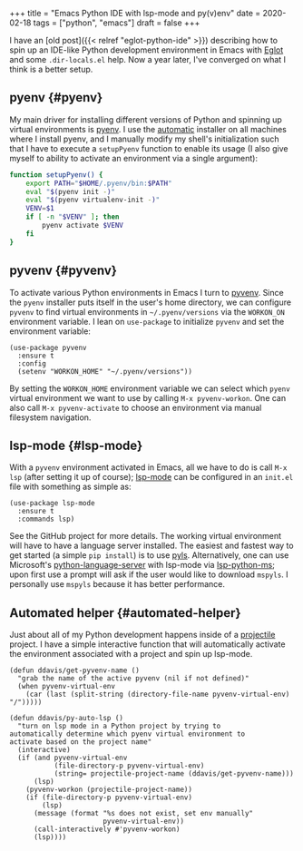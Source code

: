 +++
title = "Emacs Python IDE with lsp-mode and py(v)env"
date = 2020-02-18
tags = ["python", "emacs"]
draft = false
+++

I have an [old post]({{< relref "eglot-python-ide" >}}) describing how to spin up an IDE-like Python
development environment in Emacs with [Eglot](https://github.com/joaotavora/eglot) and some
`.dir-locals.el` help. Now a year later, I've converged on what I
think is a better setup.


## pyenv {#pyenv}

My main driver for installing different versions of Python and
spinning up virtual environments is [pyenv](https://github.com/pyenv/pyenv). I use the [automatic](https://github.com/pyenv/pyenv-installer)
installer on all machines where I install pyenv, and I manually
modify my shell's initialization such that I have to execute a
`setupPyenv` function to enable its usage (I also give myself to
ability to activate an environment via a single argument):

```bash
function setupPyenv() {
    export PATH="$HOME/.pyenv/bin:$PATH"
    eval "$(pyenv init -)"
    eval "$(pyenv virtualenv-init -)"
    VENV=$1
    if [ -n "$VENV" ]; then
        pyenv activate $VENV
    fi
}
```


## pyvenv {#pyvenv}

To activate various Python environments in Emacs I turn to
[pyvenv](https://github.com/jorgenschaefer/pyvenv). Since the `pyenv` installer puts itself in the user's home
directory, we can configure `pyvenv` to find virtual environments
in `~/.pyenv/versions` via the `WORKON_ON` environment variable.
I lean on `use-package` to initialize `pyvenv` and set the
environment variable:

```emacs-lisp
(use-package pyvenv
  :ensure t
  :config
  (setenv "WORKON_HOME" "~/.pyenv/versions"))
```

By setting the `WORKON_HOME` environment variable we can select
which `pyenv` virtual environment we want to use by calling `M-x
    pyvenv-workon`. One can also call `M-x pyvenv-activate` to choose
an environment via manual filesystem navigation.


## lsp-mode {#lsp-mode}

With a `pyvenv` environment activated in Emacs, all we have to do
is call `M-x lsp` (after setting it up of course); [lsp-mode](https://github.com/emacs-lsp/lsp-mode) can be
configured in an `init.el` file with something as simple as:

```emacs-lisp
(use-package lsp-mode
  :ensure t
  :commands lsp)
```

See the GitHub project for more details. The working virtual
environment will have to have a language server installed. The
easiest and fastest way to get started (a simple `pip install`) is
to use [pyls](https://github.com/palantir/python-language-server). Alternatively, one can use Microsoft's
[python-language-server](https://github.com/microsoft/python-language-server) with lsp-mode via [lsp-python-ms](https://github.com/emacs-lsp/lsp-python-ms); upon first
use a prompt will ask if the user would like to download
`mspyls`. I personally use `mspyls` because it has better
performance.


## Automated helper {#automated-helper}

Just about all of my Python development happens inside of a
[projectile](https://github.com/bbatsov/projectile) project. I have a simple interactive function that will
automatically activate the environment associated with a project
and spin up lsp-mode.

```emacs-lisp
(defun ddavis/get-pyvenv-name ()
  "grab the name of the active pyvenv (nil if not defined)"
  (when pyvenv-virtual-env
    (car (last (split-string (directory-file-name pyvenv-virtual-env) "/")))))

(defun ddavis/py-auto-lsp ()
  "turn on lsp mode in a Python project by trying to
automatically determine which pyenv virtual environment to
activate based on the project name"
  (interactive)
  (if (and pyvenv-virtual-env
           (file-directory-p pyvenv-virtual-env)
           (string= projectile-project-name (ddavis/get-pyvenv-name)))
      (lsp)
    (pyvenv-workon (projectile-project-name))
    (if (file-directory-p pyvenv-virtual-env)
        (lsp)
      (message (format "%s does not exist, set env manually"
                       pyvenv-virtual-env))
      (call-interactively #'pyvenv-workon)
      (lsp))))
```
